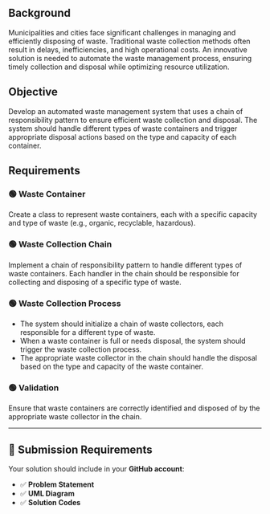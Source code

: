 ## Background  
Municipalities and cities face significant challenges in managing and efficiently disposing of waste. Traditional waste collection methods often result in delays, inefficiencies, and high operational costs. An innovative solution is needed to automate the waste management process, ensuring timely collection and disposal while optimizing resource utilization.

## Objective  
Develop an automated waste management system that uses a chain of responsibility pattern to ensure efficient waste collection and disposal. The system should handle different types of waste containers and trigger appropriate disposal actions based on the type and capacity of each container.

## Requirements  

### 🟢 Waste Container  
Create a class to represent waste containers, each with a specific capacity and type of waste (e.g., organic, recyclable, hazardous).  

### 🟢 Waste Collection Chain  
Implement a chain of responsibility pattern to handle different types of waste containers. Each handler in the chain should be responsible for collecting and disposing of a specific type of waste.  

### 🟢 Waste Collection Process  
- The system should initialize a chain of waste collectors, each responsible for a different type of waste.  
- When a waste container is full or needs disposal, the system should trigger the waste collection process.  
- The appropriate waste collector in the chain should handle the disposal based on the type and capacity of the waste container.  

### 🟢 Validation  
Ensure that waste containers are correctly identified and disposed of by the appropriate waste collector in the chain.  

---

## 📌 Submission Requirements  
Your solution should include in your **GitHub account**:  
- ✅ **Problem Statement**  
- ✅ **UML Diagram**  
- ✅ **Solution Codes**  
